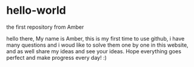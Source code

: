 # hello-world
the first repository from Amber

hello there,
  My name is Amber, this is my first time to use github, i have many questions and i woud like to solve them one by one in this website, and as well share my ideas and see your ideas.
  Hope everything goes perfect and make progress every day! :)
 
